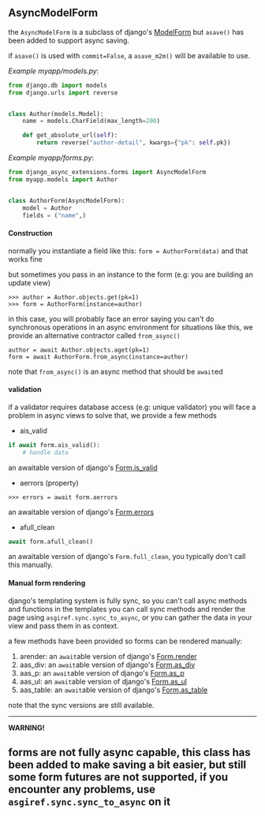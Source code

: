 ## AsyncModelForm

the `AsyncModelForm` is a subclass of django's [ModelForm](https://docs.djangoproject.com/en/5.1/topics/forms/modelforms/#django.forms.ModelForm)
but `asave()` has been added to support async saving.

if `asave()` is used with `commit=False`, a `asave_m2m()` will be available to use.

*Example myapp/models.py*:
```python
from django.db import models
from django.urls import reverse


class Author(models.Model):
    name = models.CharField(max_length=200)

    def get_absolute_url(self):
        return reverse("author-detail", kwargs={"pk": self.pk})
```

*Example myapp/forms.py*:
```python
from django_async_extensions.forms import AsyncModelForm
from myapp.models import Author


class AuthorForm(AsyncModelForm):
    model = Author
    fields = ("name",)
```

#### Construction

normally you instantiate a field like this:
`form = AuthorForm(data)`
and that works fine

but sometimes you pass in an instance to the form (e.g: you are building an update view)
```pycon
>>> author = Author.objects.get(pk=1)
>>> form = AuthorForm(instance=author)
```

in this case, you will probably face an error saying you can't do synchronous operations in an async environment
for situations like this, we provide an alternative contractor called `from_async()`

```pycon
author = await Author.objects.aget(pk=1)
form = await AuthorForm.from_async(instance=author)
```

note that `from_async()` is an async method that should be `await`ed

#### validation
if a validator requires database access (e.g: unique validator) you will face a problem in async views
to solve that, we provide a few methods

* ais_valid
```python
if await form.ais_valid():
    # handle data
```
an awaitable version of django's [Form.is_valid](https://docs.djangoproject.com/en/5.1/ref/forms/api/#django.forms.Form.is_valid)

* aerrors (property)
```pycon
>>> errors = await form.aerrors
```
an awaitable version of django's [Form.errors](https://docs.djangoproject.com/en/5.1/ref/forms/api/#django.forms.Form.errors)

* afull_clean
```python
await form.afull_clean()
```
an awaitable version of django's `Form.full_clean`, you typically don't call this manually.



#### Manual form rendering
django's templating system is fully sync, so you can't call async methods and functions in the templates
you can call sync methods and render the page using `asgiref.sync.sync_to_async`, or you can gather the data in your view and pass them in as context.

a few methods have been provided so forms can be rendered manually:

1. arender: an `await`able version of django's [Form.render](https://docs.djangoproject.com/en/5.1/ref/forms/api/#render)
2. aas_div: an `await`able version of django's [Form.as_div](https://docs.djangoproject.com/en/5.1/ref/forms/api/#as-div)
3. aas_p: an `await`able version of django's [Form.as_p](https://docs.djangoproject.com/en/5.1/ref/forms/api/#django.forms.Form.as_p)
4. aas_ul: an `await`able version of django's [Form.as_ul](https://docs.djangoproject.com/en/5.1/ref/forms/api/#as-ul)
5. aas_table: an `await`able version of django's [Form.as_table](https://docs.djangoproject.com/en/5.1/ref/forms/api/#as-table)


note that the sync versions are still available.

___
**WARNING!**

forms are not fully async capable, this class has been added to make saving a bit easier, 
but still some form futures are not supported, if you encounter any problems, use `asgiref.sync.sync_to_async` on it
---
